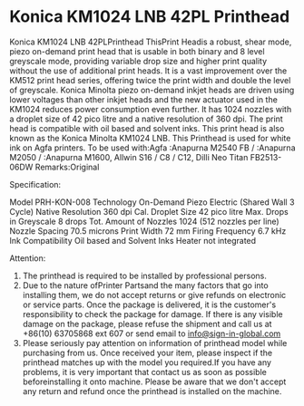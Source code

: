# Konica KM1024 LNB 42PL Printhead

Konica KM1024 LNB 42PLPrinthead
ThisPrint Headis a robust, shear mode, piezo on-demand print head that is usable in both binary and 8 level greyscale mode, providing variable drop size and higher print quality without the use of additional print heads. It is a vast improvement over the KM512 print head series, offering twice the print width and double the level of greyscale. Konica Minolta piezo on-demand inkjet heads are driven using lower voltages than other inkjet heads and the new actuator used in the KM1024 reduces power consumption even further. It has 1024 nozzles with a droplet size of 42 pico litre and a native resolution of 360 dpi. The print head is compatible with oil based and solvent inks. This print head is also known as the Konica Minolta KM1024 LNB.
This Printhead is used for white ink on Agfa printers.
To be used with:Agfa :Anapurna M2540 FB / :Anapurna M2050 / :Anapurna M1600, Allwin S16 / C8 / C12, Dilli Neo Titan FB2513-06DW
Remarks:Original

Specification:

Model	PRH-KON-008
Technology	On-Demand Piezo Electric (Shared Wall 3    Cycle)
Native Resolution	360 dpi
Cal. Droplet Size	42 pico litre
Max. Drops in Greyscale	8 drops
Tot. Amount of Nozzles	1024 (512 nozzles per line)
Nozzle Spacing	70.5 microns
Print Width	72 mm
Firing Frequency	6.7 kHz
Ink Compatibility	Oil based and Solvent Inks
Heater	not integrated


Attention:
1. The printhead is required to be installed by professional persons.
2. Due to the nature ofPrinter Partsand the many factors that go into installing them, we do not accept returns or give refunds on electronic or service parts. Once the package is delivered, it is the customer's responsibility to check the package for damage. If there is any visible damage on the package, please refuse the shipment and call us at +86(10) 63705868 ext 607 or send email to info@sign-in-global.com
3. Please seriously pay attention on information of printhead model while purchasing from us. Once received your item, please inspect if the printhead matches up with the model you required.If you have any problems, it is very important that contact us as soon as possible beforeinstalling it onto machine. Please be aware that we don't accept any return and refund once the printhead is installed on the machine.
